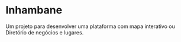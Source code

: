 # Inhambane
Um projeto para desenvolver uma plataforma com mapa interativo ou Diretório de negócios e lugares.

